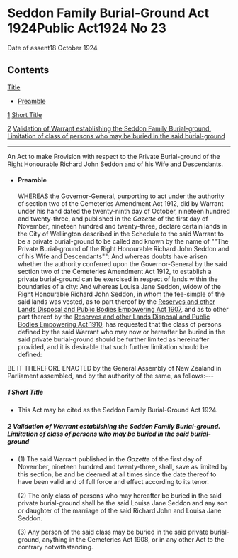 # Seddon Family Burial-Ground Act 1924Public Act1924 No 23

Date of assent18 October 1924

## Contents

[Title][0]
    
*   [Preamble][1]

[1][2] [Short Title][2]

[2][3] [Validation of Warrant establishing the Seddon Family Burial-ground. Limitation of class of persons who may be buried in the said burial-ground][3]

---

An Act to make Provision with respect to the Private Burial-ground of the Right Honourable Richard John Seddon and of his Wife and Descendants.
    
*   #### Preamble
    
    WHEREAS the Governor-General, purporting to act under the authority of section two of the Cemeteries Amendment Act 1912, did by Warrant under his hand dated the twenty-ninth day of October, nineteen hundred and twenty-three, and published in the _Gazette_ of the first day of November, nineteen hundred and twenty-three, declare certain lands in the City of Wellington described in the Schedule to the said Warrant to be a private burial-ground to be called and known by the name of ""The Private Burial-ground of the Right Honourable Richard John Seddon and of his Wife and Descendants"": And whereas doubts have arisen whether the authority conferred upon the Governor-General by the said section two of the Cemeteries Amendment Act 1912, to establish a private burial-ground can be exercised in respect of lands within the boundaries of a city: And whereas Louisa Jane Seddon, widow of the Right Honourable Richard John Seddon, in whom the fee-simple of the said lands was vested, as to part thereof by the [Reserves and other Lands Disposal and Public Bodies Empowering Act 1907][4], and as to other part thereof by the [Reserves and other Lands Disposal and Public Bodies Empowering Act 1910][5], has requested that the class of persons defined by the said Warrant who may now or hereafter be buried in the said private burial-ground should be further limited as hereinafter provided, and it is desirable that such further limitation should be defined:

BE IT THEREFORE ENACTED by the General Assembly of New Zealand in Parliament assembled, and by the authority of the same, as follows:---

##### 1 Short Title
    
*   This Act may be cited as the Seddon Family Burial-Ground Act 1924\.

##### 2 Validation of Warrant establishing the Seddon Family Burial-ground. Limitation of class of persons who may be buried in the said burial-ground
    
*   (1) The said Warrant published in the _Gazette_ of the first day of November, nineteen hundred and twenty-three, shall, save as limited by this section, be and be deemed at all times since the date thereof to have been valid and of full force and effect according to its tenor.
    
    (2) The only class of persons who may hereafter be buried in the said private burial-ground shall be the said Louisa Jane Seddon and any son or daughter of the marriage of the said Richard John and Louisa Jane Seddon.
    
    (3) Any person of the said class may be buried in the said private burial-ground, anything in the Cemeteries Act 1908, or in any other Act to the contrary notwithstanding.



[0]: http://www.legislation.govt.nz/act/public/1924/0023/latest/whole.html#DLM198406
[1]: http://www.legislation.govt.nz/act/public/1924/0023/latest/whole.html#DLM198407
[2]: http://www.legislation.govt.nz/act/public/1924/0023/latest/whole.html#DLM198410
[3]: http://www.legislation.govt.nz/act/public/1924/0023/latest/whole.html#DLM198411
[4]: http://www.legislation.govt.nz/act/public/1924/0023/latest/link.aspx?id=DLM136929
[5]: http://www.legislation.govt.nz/act/public/1924/0023/latest/link.aspx?id=DLM177672